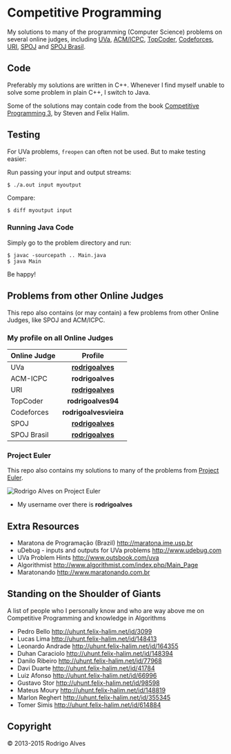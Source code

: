 # Competitive Programming

My solutions to many of the programming (Computer Science) problems on several online judges, including [UVa], [ACM/ICPC], [TopCoder], [Codeforces], [URI], [SPOJ] and [SPOJ Brasil].

## Code

Preferably my solutions are written in C++. Whenever I find myself unable to solve
some problem in plain C++, I switch to Java.

Some of the solutions may contain code from the book [Competitive Programming 3], by Steven and Felix Halim.

## Testing

For UVa problems, `freopen` can often not be used. But to make testing easier:

Run passing your input and output streams:

`$ ./a.out input myoutput`

Compare:

`$ diff myoutput input`

### Running Java Code

Simply go to the problem directory and run:

```shell
$ javac -sourcepath .. Main.java
$ java Main
```

Be happy!

## Problems from other Online Judges

This repo also contains (or may contain) a few problems from other Online Judges, like SPOJ and ACM/ICPC.

### My profile on all Online Judges

| Online Judge      | Profile                                                                                                                   |
| ------------------| :------------------------------------------------------------------------------------------------------------------------:|
| UVa               | **[rodrigoalves](http://uva.onlinejudge.org/index.php?option=onlinejudge&Itemid=20&page=show_authorstats&userid=207816)** |
| ACM-ICPC          | **rodrigoalves**                                                                                                          |
| URI               | **[rodrigoalves](https://www.urionlinejudge.com.br/judge/en/profile/34294)**                                              |
| TopCoder          | **rodrigoalves94**                                                                                                        |
| Codeforces        | **rodrigoalvesvieira**                                                                                                    |
| SPOJ              | **[rodrigoalves](http://www.spoj.com/users/rodrigoalves)**                                                                |
| SPOJ Brasil       | **[rodrigoalves](http://br.spoj.com/users/rodrigoalves)**                                                                 |

### Project Euler

This repo also contains my solutions to many of the problems from [Project Euler].

![Rodrigo Alves on Project Euler](http://projecteuler.net/profile/rodrigoalves.png)

* My username over there is __rodrigoalves__

## Extra Resources

* Maratona de Programação (Brazil) http://maratona.ime.usp.br
* uDebug - inputs and outputs for UVa problems http://www.udebug.com
* UVa Problem Hints http://www.outsbook.com/uva
* Algorithmist http://www.algorithmist.com/index.php/Main_Page
* Maratonando http://www.maratonando.com.br

## Standing on the Shoulder of Giants

A list of people who I personally know and who are way above me on Competitive Programming and knowledge in Algorithms

* Pedro Bello http://uhunt.felix-halim.net/id/3099
* Lucas Lima http://uhunt.felix-halim.net/id/148413
* Leonardo Andrade http://uhunt.felix-halim.net/id/164355
* Duhan Caraciolo http://uhunt.felix-halim.net/id/148394
* Danilo Ribeiro http://uhunt.felix-halim.net/id/77968
* Davi Duarte http://uhunt.felix-halim.net/id/41784
* Luiz Afonso http://uhunt.felix-halim.net/id/66996
* Gustavo Stor http://uhunt.felix-halim.net/id/98598
* Mateus Moury http://uhunt.felix-halim.net/id/148819
* Marlon Reghert http://uhunt.felix-halim.net/id/355345
* Tomer Simis http://uhunt.felix-halim.net/id/614884

## Copyright

 © 2013-2015 Rodrigo Alves

[University of Valladolid Online Judge]: http://uva.onlinejudge.org
[new Issue]: https://github.com/rodrigoalvesvieira/UVa/issues/new
[Project Euler]: http://projecteuler.net
[Competitive Programming 3]: https://sites.google.com/site/stevenhalim/home

[UVa]: http://uva.onlinejudge.org
[ACM/ICPC]: https://icpcarchive.ecs.baylor.edu
[TopCoder]: http://www.topcoder.com
[Codeforces]: http://codeforces.com
[URI]: https://www.urionlinejudge.com.br/judge/en/categories
[SPOJ]: http://www.spoj.com
[SPOJ Brasil]: http://br.spoj.com
[even Project Euler]: https://projecteuler.net
